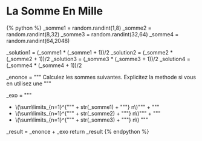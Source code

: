 La Somme En Mille
=================
{% python %}
_somme1 = random.randint(1,8)
_somme2 = random.randint(8,32)
_somme3 = random.randint(32,64)
_somme4 = random.randint(64,2048)

_solution1 = (_somme1 * (_somme1 + 1))/2
_solution2 = (_somme2 * (_somme2 + 1))/2
_solution3 = (_somme3 * (_somme3 + 1))/2
_solution4 = (_somme4 * (_somme4 + 1))/2

_enonce = """<span class="exoSummary">
Calculez les sommes suivantes. Explicitez la methode si vous en utilisez une </span>"""

_exo = """
* \\\(\\sum\\limits_{n=1}^{""" + str(_somme1) + """} n\\\)""" + """
* \\\(\\sum\\limits_{n=1}^{""" + str(_somme2) + """} n\\\)""" + """
* \\\(\\sum\\limits_{n=1}^{""" + str(_somme3) + """} n\\\)
"""

_result = _enonce + _exo
return _result
{% endpython %}